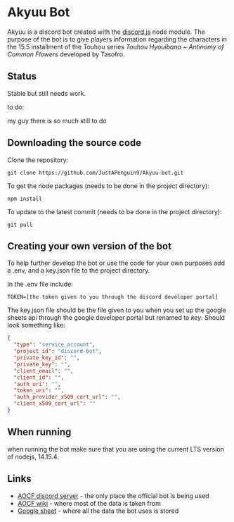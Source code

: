 # Akyuu Bot

Akyuu is a discord bot created with the [discord.js](https://github.com/discordjs/discord.js) node module. The purpose of the bot is to give players information regarding the characters in the 15.5 installment of the Touhou series *Touhou Hyouibana ~ Antinomy of Common Flowers* developed by Tasofro.

## Status

Stable but still needs work.

to do:

my guy there is so much still to do

## Downloading the source code

Clone the repository:
```shell
git clone https://github.com/JustAPenguin9/Akyuu-bot.git
```

To get the node packages (needs to be done in the project directory):
```shell
npm install
```

To update to the latest commit (needs to be done in the project directory):
```shell
git pull
```


## Creating your own version of the bot

To help further develop the bot or use the code for your own purposes add a .env, and a key.json file to the project directory.

In the .env file include:
```
TOKEN=[the token given to you through the discord developer portal]
```

The key.json file should be the file given to you when you set up the google sheets api through the google developer portal but renamed to *key*. Should look something like:
```json
{
  "type": "service_account",
  "project_id": "discord-bot",
  "private_key_id": "",
  "private_key": "",
  "client_email": "",
  "client_id": "",
  "auth_uri": "",
  "token_uri": "",
  "auth_provider_x509_cert_url": "",
  "client_x509_cert_url": ""
}
```

## When running

when running the bot make sure that you are using the current LTS version of nodejs, 14.15.4.

## Links

* [AOCF discord server](https://discord.com/invite/kfJTRBq) - the only place the official bot is being used
* [AOCF wiki](https://aocf.koumakan.jp/Antinomy_of_Common_Flowers_Wiki) - where most of the data is taken from
* [Google sheet](https://docs.google.com/spreadsheets/d/1SPHJUIq8Wi-OOJhNmgmCGrn9d7frfcjhJhWlpLT3ej0/edit?usp=sharing) - where all the data the bot uses is stored